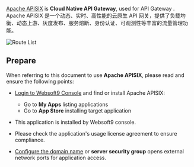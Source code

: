 [Apache APISIX]() is **Cloud Native API Gateway**, used for API Gateway . Apache APISIX 是一个动态、实时、高性能的云原生 API 网关，提供了负载均衡、动态上游、灰度发布、服务熔断、身份认证、可观测性等丰富的流量管理功能。


![Route List](https://libs.websoft9.com/Websoft9/DocsPicture/zh/apisix/apisix-routelist-websoft9.png)


## Prepare

When referring to this document to use **Apache APISIX**, please read and ensure the following points:

- [Login to Websoft9 Console](./login-console) and find or install Apache APISIX:
  - Go to **My Apps** listing applications 
  - Go to **App Store** installing target application

- This application is installed by Websoft9 console.


- Please check the application's usage license agreement to ensure compliance.


- [Configure the domain name](./domain-set) or **server security group** opens external network ports for application access.